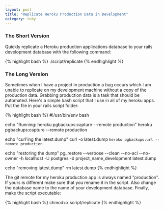 ```yaml
---
layout: post
title: "Replicate Heroku Production Data in Development"
category: ruby
---
```


### The Short Version

Quickly replicate a Heroku production applications database to your rails
development database with the following command:

{% highlight bash %}
./script/replicate
{% endhighlight %}

### The Long Version

Sometimes when I have a project in production a bug occurs which I am unable to
replicate on my development machine without a copy of the production data.
Grabbing production data is a task that should be automated. Here's a simple
bash script that I use in all of my heroku apps. Put the file in your rails
script folder:

{% highlight bash %}
#!/usr/bin/env bash

echo "Running: heroku pgbackups:capture --remote production"
heroku pgbackups:capture --remote production

echo "curl'ing the latest.dump"
curl -o latest.dump `heroku pgbackups:url --remote production`

echo "restoring the dump"
pg_restore --verbose --clean --no-acl --no-owner -h localhost -U postgres -d
project_name_development latest.dump

echo "removing latest.dump"
rm latest.dump
{% endhighlight %}

The git remote for my heroku production app is always named "production". If
yours is different make sure that you rename it in the script. Also change the
database name to the name of your development database. Finally, make the
script executable:

{% highlight bash %}
chmod+x script/replicate
{% endhighlight %}
